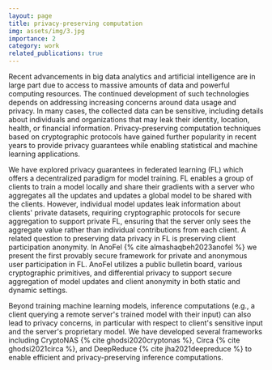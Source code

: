 ```yaml
---
layout: page
title: privacy-preserving computation 
img: assets/img/3.jpg
importance: 2
category: work
related_publications: true
---
```


Recent advancements in big data analytics and artificial intelligence are in large part due to access to massive amounts of data and powerful computing resources. The continued development of such technologies depends on addressing increasing concerns around data usage and privacy. In many cases, the collected data can be sensitive, including details about individuals and organizations that may leak their identity, location, health, or financial information. Privacy-preserving computation techniques based on cryptographic protocols have gained further popularity in recent years to provide privacy guarantees while enabling statistical and machine learning applications.

We have explored privacy guarantees in federated learning (FL) which offers a decentralized paradigm for model training. FL enables a group of clients to train a model locally  and share their gradients with a server who aggregates all the updates and  updates a global model to be shared with the clients. However, individual model updates leak information about clients' private datasets, requiring cryptographic protocols for secure aggregation to support private FL, ensuring that the server only sees the aggregate value rather than individual contributions from each client. A related question to preserving data privacy in FL is preserving client participation anonymity. In AnoFel {% cite almashaqbeh2023anofel  %} we present the first provably secure framework for private and  anonymous user participation in FL. AnoFel utilizes a public bulletin board, various cryptographic primitives, and differential privacy to support secure aggregation of model updates and client anonymity in both static and dynamic settings.


Beyond training machine learning models, inference computations (e.g., a client querying a remote server's trained model with their input) can also lead to privacy concerns, in particular with respect to client's sensitive input and the server's proprietary model. We have developed several frameworks including CryptoNAS {% cite ghodsi2020cryptonas %}, Circa {% cite ghodsi2021circa %}, and DeepReduce {% cite jha2021deepreduce %} to enable efficient and privacy-preserving inference computations.




